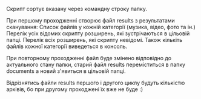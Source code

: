 Скрипт сортує вказану через командну строку папку.

При першому проходженні створює файл results з результатами сканування: 
Список файлів у кожній категорії (музика, відео, фото та ін.)
Перелік усіх відомих скрипту розширень, які зустрічаються в цільовій папці.
Перелік всіх розширень, які скрипту невідомі.
Також кількіть файлів кожної категорії виведеться в консоль.

При повторному проходженні файл буде змінено відповідно до актуального стану папки, 
старий файл results переміститься в папку documents а новий з'явиться в цільовій папці.

Відрізнятись файли results першого і другого циклу будуть кількістю архівів, 
бо при другому проходжені їх вже не буде :)